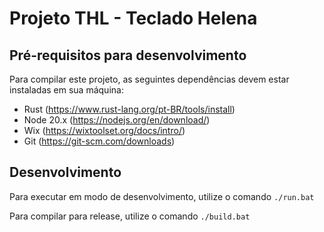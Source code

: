 # Projeto THL - Teclado Helena

## Pré-requisitos para desenvolvimento
Para compilar este projeto, as seguintes dependências devem estar instaladas em sua máquina:

* Rust (https://www.rust-lang.org/pt-BR/tools/install)
* Node 20.x (https://nodejs.org/en/download/)
* Wix (https://wixtoolset.org/docs/intro/)
* Git (https://git-scm.com/downloads)

## Desenvolvimento
Para executar em modo de desenvolvimento, utilize o comando
```./run.bat```

Para compilar para release, utilize o comando
```./build.bat```